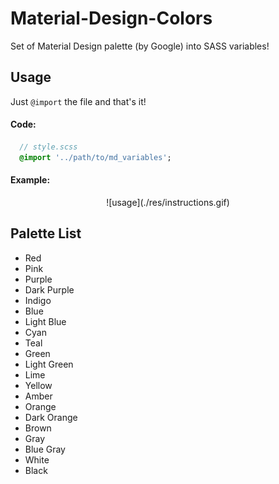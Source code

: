 # Material-Design-Colors
Set of Material Design palette (by Google) into SASS variables!
## Usage

Just `@import` the file and that's it!

#### Code:
```sass
  // style.scss
  @import '../path/to/md_variables';

```


#### Example:
<p align="center">
  ![usage](./res/instructions.gif)
</p>



## Palette List
* Red
* Pink
* Purple
* Dark Purple
* Indigo
* Blue
* Light Blue
* Cyan
* Teal
* Green
* Light Green
* Lime
* Yellow
* Amber
* Orange
* Dark Orange
* Brown
* Gray
* Blue Gray
* White
* Black

